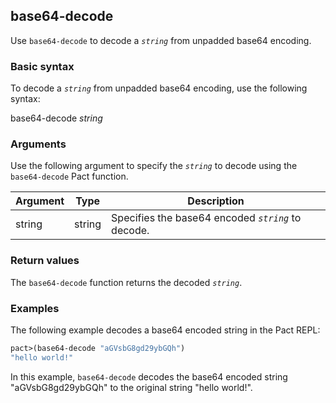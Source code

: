 ## base64-decode
Use `base64-decode` to decode a *`string`* from unpadded base64 encoding.

### Basic syntax

To decode a *`string`* from unpadded base64 encoding, use the following syntax:

base64-decode *string*

### Arguments

Use the following argument to specify the *`string`* to decode using the `base64-decode` Pact function.

| Argument | Type | Description |
| --- | --- | --- |
| string | string | Specifies the base64 encoded *`string`* to decode. |

### Return values

The `base64-decode` function returns the decoded *`string`*.

### Examples

The following example decodes a base64 encoded string in the Pact REPL:

```lisp
pact>(base64-decode "aGVsbG8gd29ybGQh")
"hello world!"
```

In this example, `base64-decode` decodes the base64 encoded string "aGVsbG8gd29ybGQh" to the original string "hello world!".

